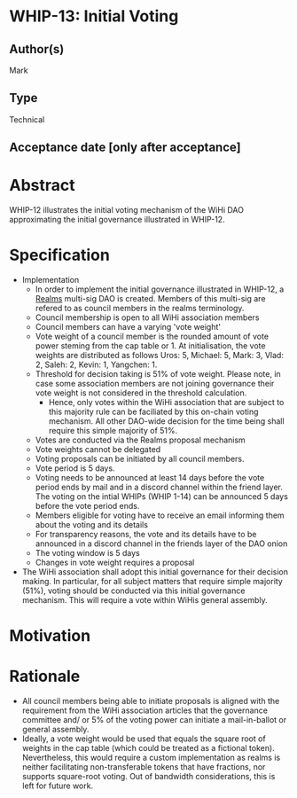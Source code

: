 # WHIP-13: Initial Voting

## Author(s)
Mark

## Type
Technical

## Acceptance date [only after acceptance]

# Abstract 
WHIP-12 illustrates the initial voting mechanism of the WiHi DAO approximating the initial governance illustrated in WHIP-12.

# Specification 
- Implementation
    - In order to implement the initial governance illustrated in WHIP-12, a [Realms](https://realms.today/) multi-sig DAO is created. Members of this multi-sig are refered to as council members in the realms terminology.
    - Council membership is open to all WiHi association members
    - Council members can have a varying 'vote weight'
    - Vote weight of a council member is the rounded amount of vote power steming from the cap table or 1. At initialisation, the vote weights are distributed as follows Uros: 5, Michael: 5, Mark: 3, Vlad: 2, Saleh: 2, Kevin: 1, Yangchen: 1.
    - Threshold for decision taking is 51% of vote weight. Please note, in case some association members are not joining governance their vote weight is not considered in the threshold calculation.
        - Hence, only votes within the WiHi association that are subject to this majority rule can be faciliated by this on-chain voting mechanism. All other DAO-wide decision for the time being shall require this simple majority of 51%.      
    - Votes are conducted via the Realms proposal mechanism
    - Vote weights cannot be delegated
    - Voting proposals can be initiated by all council members. 
    - Vote period is 5 days. 
    - Voting needs to be announced at least 14 days before the vote period ends by mail and in a discord channel within the friend layer. The voting on the intial WHIPs (WHIP 1-14) can be announced 5 days before the vote period ends. 
    - Members eligible for voting have to receive an email informing them about the voting and its details
    - For transparency reasons, the vote and its details have to be announced in a discord channel in the friends layer of the DAO onion
    - The voting window is 5 days
    - Changes in vote weight requires a proposal
- The WiHi association shall adopt this initial governance for their decision making. In particular, for all subject matters that require simple majority (51%), voting should be conducted via this initial governance mechanism. This will require a vote within WiHis general assembly.  

# Motivation 



# Rationale
- All council members being able to initiate proposals is aligned with the requirement from the WiHi association articles that the governance committee and/ or 5% of the voting power can initiate a mail-in-ballot or general assembly.
- Ideally, a vote weight would be used that equals the square root of weights in the cap table (which could be treated as a fictional token). Nevertheless, this would require a custom implementation as realms is neither facilitating non-transferable tokens that have fractions, nor supports square-root voting. Out of bandwidth considerations, this is left for future work.
